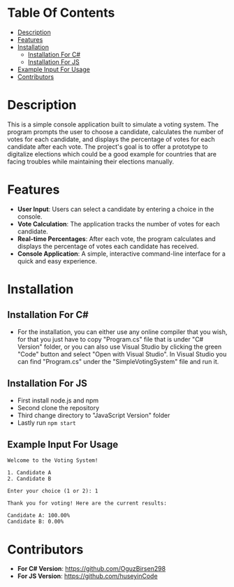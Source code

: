 # Table Of Contents
- [Description](#description)
- [Features](#features)
- [Installation](#installation)
  - [Installation For C#](#installation_for_c#)
  - [Installation For JS](#installation_for_js)
- [Example Input For Usage](#example_input_for_usage)
- [Contributors](#contributors)


# <a name="description"></a> Description #
This is a simple console application built to simulate a voting system. The program prompts the user to choose a candidate, calculates the number of votes for each candidate, and displays the percentage of votes for each candidate after each vote.
The project's goal is to offer a prototype to digitalize elections which could be a good example for countries that are facing troubles while maintaining their elections manually.



# <a name="features"></a> Features #
- **User Input**: Users can select a candidate by entering a choice in the console.
- **Vote Calculation**: The application tracks the number of votes for each candidate.
- **Real-time Percentages**: After each vote, the program calculates and displays the percentage of votes each candidate has received.
- **Console Application**: A simple, interactive command-line interface for a quick and easy experience.



# <a name="installation"></a> Installation

## <a name="installation_for_c#"></a> Installation For C#
- For the installation, you can either use any online compiler that you wish, for that you just have to copy "Program.cs" file that is under "C# Version" folder, or you can also use Visual Studio by clicking the green "Code" button and select "Open with Visual Studio". In Visual Studio you can find "Program.cs" under the "SimpleVotingSystem" file and run it.


## <a name="installation_for_js"></a> Installation For JS
- First install node.js and npm
- Second clone the repository 
- Third change directory to "JavaScript Version" folder
- Lastly run ```npm start ```


## <a name="example_input_for_usage"></a> Example Input For Usage

```plaintext
Welcome to the Voting System!

1. Candidate A
2. Candidate B

Enter your choice (1 or 2): 1

Thank you for voting! Here are the current results:

Candidate A: 100.00%
Candidate B: 0.00%

```
# <a name="contributors"></a> Contributors #
- **For C# Version**: https://github.com/OguzBirsen298
- **For JS Version**: https://github.com/huseyinCode



